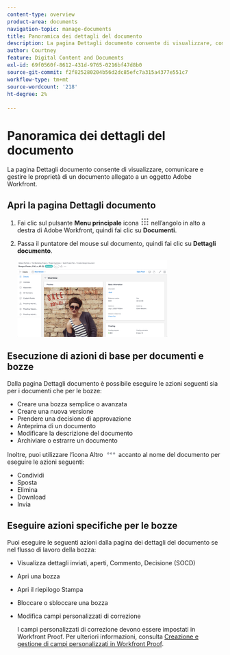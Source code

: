 ```yaml
---
content-type: overview
product-area: documents
navigation-topic: manage-documents
title: Panoramica dei dettagli del documento
description: La pagina Dettagli documento consente di visualizzare, comunicare e gestire le proprietà di un documento allegato a un oggetto Adobe Workfront.
author: Courtney
feature: Digital Content and Documents
exl-id: 69f0560f-8612-431d-9765-0216bf47d8b0
source-git-commit: f2f825280204b56d2dc85efc7a315a4377e551c7
workflow-type: tm+mt
source-wordcount: '218'
ht-degree: 2%

---
```


# Panoramica dei dettagli del documento

La pagina Dettagli documento consente di visualizzare, comunicare e gestire le proprietà di un documento allegato a un oggetto Adobe Workfront.

## Apri la pagina Dettagli documento

1. Fai clic sul pulsante **Menu principale** icona ![](assets/main-menu-icon.png) nell’angolo in alto a destra di Adobe Workfront, quindi fai clic su **Documenti**.

1. Passa il puntatore del mouse sul documento, quindi fai clic su **Dettagli documento**.

   ![](assets/document-details-350x179.png)

## Esecuzione di azioni di base per documenti e bozze

Dalla pagina Dettagli documento è possibile eseguire le azioni seguenti sia per i documenti che per le bozze:

* Creare una bozza semplice o avanzata
* Creare una nuova versione
* Prendere una decisione di approvazione
* Anteprima di un documento
* Modificare la descrizione del documento
* Archiviare o estrarre un documento

Inoltre, puoi utilizzare l’icona Altro ![](assets/more-icon.png) accanto al nome del documento per eseguire le azioni seguenti:

* Condividi
* Sposta
* Elimina
* Download
* Invia

## Eseguire azioni specifiche per le bozze

Puoi eseguire le seguenti azioni dalla pagina dei dettagli del documento se nel flusso di lavoro della bozza:

* Visualizza dettagli inviati, aperti, Commento, Decisione (SOCD)
* Apri una bozza
* Apri il riepilogo Stampa
* Bloccare o sbloccare una bozza
* Modifica campi personalizzati di correzione

   I campi personalizzati di correzione devono essere impostati in Workfront Proof. Per ulteriori informazioni, consulta [Creazione e gestione di campi personalizzati in Workfront Proof](../../workfront-proof/wp-acct-admin/account-settings/create-and-manage-custom-fields.md).

